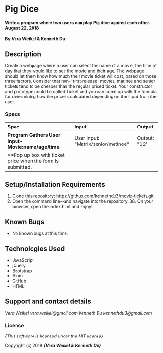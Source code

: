 # Pig Dice 

####  Write a program where two users can play Pig dice against each other. August 22, 2018

#### By **Vera Weikel & Kenneth Du**

## Description

Create a webpage where a user can select the name of a movie, the time of day that they would like to see the movie and their age. The webpage should let them know how much their movie ticket will cost, based on those three factors. Consider that non-"first-release" movies, matinee and senior tickets tend to be cheaper than the regular priced ticket. Your constructor and prototype could be called Ticket and you can come up with the formula for determining how the price is calculated depending on the input from the user.

### Specs
| Spec | Input | Output |
| :-------------     | :------------- | :------------- |
| **Program Gathers User Input-Movie:name/age/time** | User input: "Matrix/senior/matinee" | Output: "12" |
| **Pop up box with ticket price when the form is submitted. |

## Setup/Installation Requirements

1. Clone this repository: https://github.com/kennethdu3/movie-tickets.git
2. Open the command line--and navigate into the repository.
3ß. On your browser, open the index.html and enjoy!

## Known Bugs
* No known bugs at this time.

## Technologies Used
* JavaScript
* jQuery
* Bootstrap
* Atom
* GitHub
* HTML

## Support and contact details

_Vera Weikel vera.weikel@gmail.com_
_Kenneth Du kennethdu3@gmail.com_

### License

*{This software is licensed under the MIT license}*

Copyright (c) 2018 **_{Vera Weikel & Kenneth Du}_**
